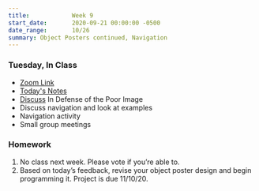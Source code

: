 ```yaml
---
title:            Week 9
start_date:       2020-09-21 00:00:00 -0500
date_range:       10/26
summary: Object Posters continued, Navigation
---
```


### Tuesday, In Class

- [Zoom Link](https://NewSchool.zoom.us/my/nikafisher)
- [Today's Notes](https://paper.dropbox.com/doc/CIF20-Week-9--A~Q0y3zxUH0AW1DHt64JZGywAQ-7erwNg4Qjlnv3S0DAkl9m)
- [Discuss]((https://paper.dropbox.com/doc/CI-Fall-20-Discussion-Questions--A93pIwi4oxA9Rg6zs7i3ae6VAQ-bNfQc4ITzAfFnEyXShqJT)) In Defense of the Poor Image
- Discuss navigation and look at examples
- Navigation activity
- Small group meetings

### Homework
1. No class next week. Please vote if you&rsquo;re able to.
2. Based on today&rsquo;s feedback, revise your object poster design and begin programming it. Project is due 11/10/20.
